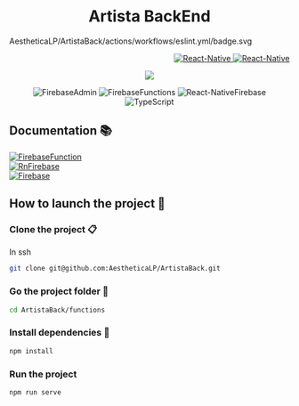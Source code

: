 <h1 align="center">Artista BackEnd</h1>

AestheticaLP/ArtistaBack/actions/workflows/eslint.yml/badge.svg


<p align="right">
  <a href="https://github.com/AestheticaLP/ArtistaFront">
    <img src="https://img.shields.io/badge/FrontEnd-100000?style=for-the-badge&logo=github&logoColor=white" alt="React-Native">
  </a>
  <a href="https://github.com/AestheticaLP/ArtistaBack">
    <img src="https://img.shields.io/badge/BackEnd-100000?style=for-the-badge&logo=github&logoColor=white" alt="React-Native">
  </a>
</p>

<p align="center">
  <img src="https://user-images.githubusercontent.com/60774334/215721384-a3f9c1e1-85f2-4bfc-9dfb-1b25cfa49a06.png" />
</p>

<p align="center">
  <img src="https://img.shields.io/badge/Firebase_Admin-10.0.2-8C66E5.svg" alt="FirebaseAdmin">
  <img src="https://img.shields.io/badge/Firebase_Functions-3.18.0-8C66E5.svg" alt="FirebaseFunctions">
  <img src="https://img.shields.io/badge/Firebase_ReactNative-16.17.0-8C66E5.svg" alt="React-NativeFirebase">
  <img src="https://img.shields.io/badge/TypeScript-4.8.3-8C66E5.svg" alt="TypeScript">
</p>

## Documentation 📚
<a href="https://firebase.google.com/docs/functions">
  <img src="https://img.shields.io/badge/Firebase_Functions-039BE5?style=for-the-badge&logo=Firebase&logoColor=white" alt="FirebaseFunction">
</a>
<br />
<a href="https://rnfirebase.io/">
  <img src="https://img.shields.io/badge/Firebase_ReactNative-039BE5?style=for-the-badge&logo=React&logoColor=white" alt="RnFirebase">
</a>
<br />
<a href="https://firebase.google.com/docs?gclid=CjwKCAiAleOeBhBdEiwAfgmXf7zfcgdLIJXxzmx3xH1ERBWskNzibc1RS_pnXc-KZBQgkrPPExIokxoCHsgQAvD_BwE&gclsrc=aw.ds">
  <img src="https://img.shields.io/badge/Firebase-039BE5?style=for-the-badge&logo=Firebase&logoColor=white" alt="Firebase">
</a>
<br />

## How to launch the project 🚀
### Clone the project 📋
In ssh
```sh
git clone git@github.com:AestheticaLP/ArtistaBack.git
```

### Go the project folder 📂
```bash
cd ArtistaBack/functions
```
### Install dependencies 🐡
```sh
npm install
```

### Run the project
```bash
npm run serve
```
